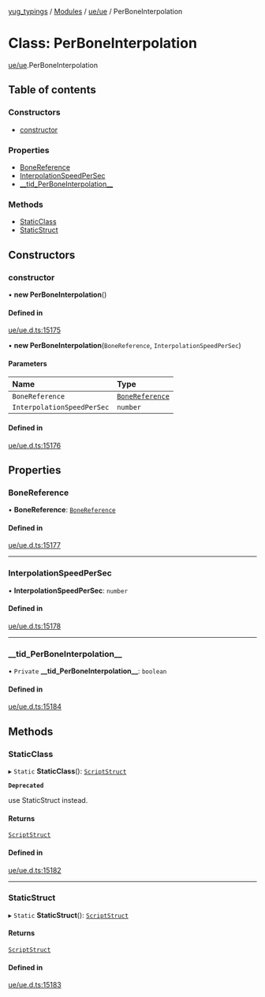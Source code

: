 [yug_typings](../README.md) / [Modules](../modules.md) / [ue/ue](../modules/ue_ue.md) / PerBoneInterpolation

# Class: PerBoneInterpolation

[ue/ue](../modules/ue_ue.md).PerBoneInterpolation

## Table of contents

### Constructors

- [constructor](ue_ue.PerBoneInterpolation.md#constructor)

### Properties

- [BoneReference](ue_ue.PerBoneInterpolation.md#bonereference)
- [InterpolationSpeedPerSec](ue_ue.PerBoneInterpolation.md#interpolationspeedpersec)
- [\_\_tid\_PerBoneInterpolation\_\_](ue_ue.PerBoneInterpolation.md#__tid_perboneinterpolation__)

### Methods

- [StaticClass](ue_ue.PerBoneInterpolation.md#staticclass)
- [StaticStruct](ue_ue.PerBoneInterpolation.md#staticstruct)

## Constructors

### constructor

• **new PerBoneInterpolation**()

#### Defined in

[ue/ue.d.ts:15175](https://github.com/YugMetaverse/yug_typings/blob/b7d9b19/ue/ue.d.ts#L15175)

• **new PerBoneInterpolation**(`BoneReference`, `InterpolationSpeedPerSec`)

#### Parameters

| Name | Type |
| :------ | :------ |
| `BoneReference` | [`BoneReference`](ue_ue.BoneReference.md) |
| `InterpolationSpeedPerSec` | `number` |

#### Defined in

[ue/ue.d.ts:15176](https://github.com/YugMetaverse/yug_typings/blob/b7d9b19/ue/ue.d.ts#L15176)

## Properties

### BoneReference

• **BoneReference**: [`BoneReference`](ue_ue.BoneReference.md)

#### Defined in

[ue/ue.d.ts:15177](https://github.com/YugMetaverse/yug_typings/blob/b7d9b19/ue/ue.d.ts#L15177)

___

### InterpolationSpeedPerSec

• **InterpolationSpeedPerSec**: `number`

#### Defined in

[ue/ue.d.ts:15178](https://github.com/YugMetaverse/yug_typings/blob/b7d9b19/ue/ue.d.ts#L15178)

___

### \_\_tid\_PerBoneInterpolation\_\_

• `Private` **\_\_tid\_PerBoneInterpolation\_\_**: `boolean`

#### Defined in

[ue/ue.d.ts:15184](https://github.com/YugMetaverse/yug_typings/blob/b7d9b19/ue/ue.d.ts#L15184)

## Methods

### StaticClass

▸ `Static` **StaticClass**(): [`ScriptStruct`](ue_ue.ScriptStruct.md)

**`Deprecated`**

use StaticStruct instead.

#### Returns

[`ScriptStruct`](ue_ue.ScriptStruct.md)

#### Defined in

[ue/ue.d.ts:15182](https://github.com/YugMetaverse/yug_typings/blob/b7d9b19/ue/ue.d.ts#L15182)

___

### StaticStruct

▸ `Static` **StaticStruct**(): [`ScriptStruct`](ue_ue.ScriptStruct.md)

#### Returns

[`ScriptStruct`](ue_ue.ScriptStruct.md)

#### Defined in

[ue/ue.d.ts:15183](https://github.com/YugMetaverse/yug_typings/blob/b7d9b19/ue/ue.d.ts#L15183)
